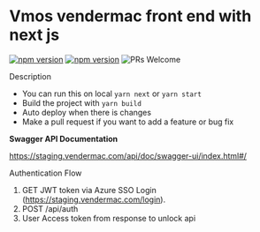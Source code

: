 # Vmos vendermac front end with next js
[![npm version](https://img.shields.io/badge/npm-v12.22.9-blue)](https://nodejs.org/en/blog/release/v12.22.9) [![npm version](https://img.shields.io/badge/npm-v16.13.2-blue)](https://nodejs.org/en/blog/release/v16.13.2) ![PRs Welcome](https://img.shields.io/badge/PRs-welcome-brightgreen.svg)

Description
- You can run this on local `yarn next` or `yarn start`
- Build the project with `yarn build`
- Auto deploy when there is changes
- Make a pull request if you want to add a feature or bug fix


**Swagger API Documentation**

https://staging.vendermac.com/api/doc/swagger-ui/index.html#/

Authentication Flow
1) GET JWT token via Azure SSO Login (https://staging.vendermac.com/login).
2) POST /api/auth
3) User Access token from response to unlock api
